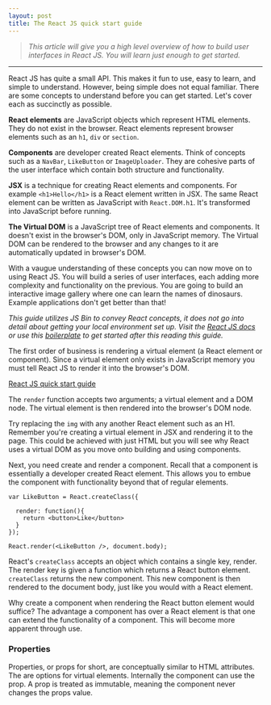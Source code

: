 ```yaml
---
layout: post
title: The React JS quick start guide
---
```


<div class="atom">
  <div class="oval oval-forward"></div>
  <div class="oval oval-backward"></div>
  <div class="oval oval-horizontal"></div>
  <div class="circle"></div>
</div>

>*This article will give you a high level overview of how to build user interfaces in React JS. You will learn just enough to get started.*

---

React JS has quite a small API. This makes it fun to use, easy to learn, and simple to understand. However, being simple does not equal familiar. There are some concepts to understand before you can get started. Let's cover each as succinctly as possible.

**React elements** are JavaScript objects which represent HTML elements. They do not exist in the browser. React elements represent browser elements such as an `h1`, `div` or `section`.

**Components** are developer created React elements. Think of concepts such as a `NavBar`, `LikeButton` or `ImageUploader`. They are cohesive parts of the user interface which contain both structure and functionality.

**JSX** is a technique for creating React elements and components. For example `<h1>Hello</h1>` is a React element written in JSX. The same React element can be written as JavaScript with `React.DOM.h1`. It's transformed into JavaScript before running.

**The Virtual DOM** is a JavaScript tree of React elements and components. It doesn't exist in the browser's DOM, only in JavaScript memory. The Virtual DOM can be rendered to the browser and any changes to it are automatically updated in browser's DOM.

With a vaugue understanding of these concepts you can now move on to using React JS. You will build a series of user interfaces, each adding more complexity and functionality on the previous. You are going to build an interactive image gallery where one can learn the names of dinosaurs. Example applications don't get better than that!

*This guide utilizes JS Bin to convey React concepts, it does not go into detail about getting your local environment set up. Visit the [React JS docs](http://facebook.github.io/react/docs/getting-started.html) or use this [boilerplate](https://github.com/jarsbe/react-webpack-boilerplate) to get started after this reading this guide.*

The first order of business is rendering a virtual element (a React element or component). Since a virtual element only exists in JavaScript memory you must tell React JS to render it into the browser's DOM.

<a class="jsbin-embed" href="http://jsbin.com/fubariyuhe/3/embed?js,output">React JS quick start guide</a><script src="http://static.jsbin.com/js/embed.js"></script>

The `render` function accepts two arguments; a virtual element and a DOM node. The virtual element is then rendered into the browser's DOM node.

Try replacing the `img` with any another React element such as an H1. Remember you're creating a virtual element in JSX and rendering it to the page. This could be achieved with just HTML but you will see why React uses a virtual DOM as you move onto building and using components.

Next, you need create and render a component. Recall that a component is essentially a developer created React element. This allows you to embue the component with functionality beyond that of regular elements.

```
var LikeButton = React.createClass({

  render: function(){
    return <button>Like</button>
  }
});

React.render(<LikeButton />, document.body);
```

<!-- <a class="jsbin-embed" href="http://jsbin.com/kinute/1/embed?js,output">JS Bin</a><script src="http://static.jsbin.com/js/embed.js"></script> -->

React's `createClass` accepts an object which contains a single key, render. The render key is given a function which returns a React button element. `createClass` returns the new component. This new component is then rendered to the document body, just like you would with a React element.

Why create a component when rendering the React button element would suffice? The advantage a component has over a React element is that one can extend the functionality of a component. This will become more apparent through use.

### Properties

Properties, or props for short, are conceptually similar to HTML attributes. The are options for virtual elements. Internally the component can use the prop. A prop is treated as immutable, meaning the component never changes the props value.

<!-- <a class="jsbin-embed" href="http://jsbin.com/dufecu/1/embed?js,output">JS Bin</a><script src="http://static.jsbin.com/js/embed.js"></script> -->
